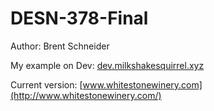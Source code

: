 # DESN-378-Final

Author: Brent Schneider
  
 
My example on Dev: [dev.milkshakesquirrel.xyz](http://dev.milkshakesquirrel.xyz/)
 
 
Current version: [www.whitestonewinery.com](http://www.whitestonewinery.com/)


